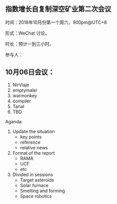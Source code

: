 ## 指数增长自复制深空矿业第二次会议

时间：2018年10月份第一个周六，900pm@UTC+8

形式：WeChat 讨论。

时长：预计一到三小时。

参与人：

## 10月06日会议：
1. NirViaje
2. emptymalei
3. warmonkey
4. compiler
5. Tarial
6. TBD

Aganda:

1. Update the situation
    * key points
    * reference
    * relative news
2. Format of the report
    * RAMA
    * UCF
    * etc
3. Divided in sessions
    * Target asteroids
    * Solar furnace
    * Smelting and forming
    * Space robotics
